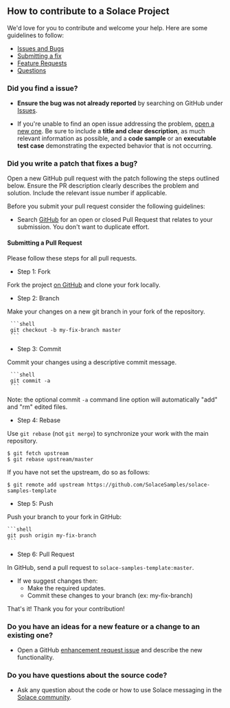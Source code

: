 ## How to contribute to a Solace Project

We'd love for you to contribute and welcome your help. Here are some guidelines to follow:

- [Issues and Bugs](#issue)
- [Submitting a fix](#submitting)
- [Feature Requests](#features)
- [Questions](#questions) 

### <a name="issue"></a> Did you find a issue?

* **Ensure the bug was not already reported** by searching on GitHub under [Issues](https://github.com/SolaceSamples/solace-samples-template/issues).

* If you're unable to find an open issue addressing the problem, [open a new one](https://github.com/SolaceSamples/solace-samples-template/issues/new). Be sure to include a **title and clear description**, as much relevant information as possible, and a **code sample** or an **executable test case** demonstrating the expected behavior that is not occurring.

### <a name="submitting"></a> Did you write a patch that fixes a bug?

Open a new GitHub pull request with the patch following the steps outlined below. Ensure the PR description clearly describes the problem and solution. Include the relevant issue number if applicable.

Before you submit your pull request consider the following guidelines:

* Search [GitHub](https://github.com/SolaceSamples/solace-samples-template/pulls) for an open or closed Pull Request
  that relates to your submission. You don't want to duplicate effort.

#### Submitting a Pull Request

Please follow these steps for all pull requests.

* Step 1: Fork

Fork the project [on GitHub](https://github.com/SolaceSamples/solace-samples-template) and clone your fork
locally.

* Step 2: Branch

Make your changes on a new git branch in your fork of the repository.

     ```shell
     git checkout -b my-fix-branch master
     ```

* Step 3: Commit

Commit your changes using a descriptive commit message.

     ```shell
     git commit -a
     ```
  Note: the optional commit `-a` command line option will automatically "add" and "rm" edited files.

* Step 4: Rebase 

Use `git rebase` (not `git merge`) to synchronize your work with the main
repository.

```shell
$ git fetch upstream
$ git rebase upstream/master
```

If you have not set the upstream, do so as follows:

```shell
$ git remote add upstream https://github.com/SolaceSamples/solace-samples-template
```

* Step 5: Push

Push your branch to your fork in GitHub:

    ```shell
    git push origin my-fix-branch
    ```

* Step 6: Pull Request

In GitHub, send a pull request to `solace-samples-template:master`.

* If we suggest changes then:
  * Make the required updates.
  * Commit these changes to your branch (ex: my-fix-branch)

That's it! Thank you for your contribution!

### <a name="features"></a> **Do you have an ideas for a new feature or a change to an existing one?**

* Open a GitHub [enhancement request issue](https://github.com/SolaceSamples/solace-samples-template/issues/new) and describe the new functionality.

### <a name="features"></a> Do you have questions about the source code?

* Ask any question about the code or how to use Solace messaging in the [Solace community](http://dev.solace.com/community/).

